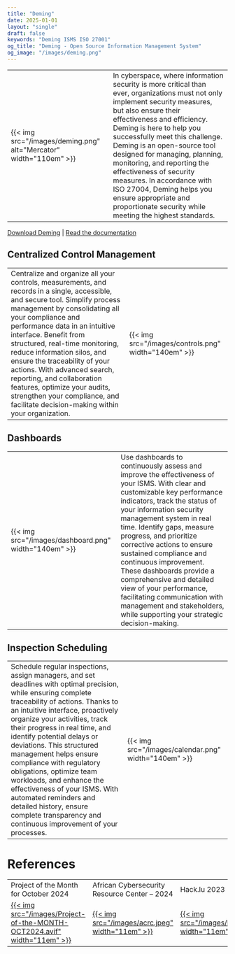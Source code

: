 ```yaml
---
title: "Deming"
date: 2025-01-01
layout: "single"
draft: false
keywords: "Deming ISMS ISO 27001"
og_title: "Deming - Open Source Information Management System"
og_image: "/images/deming.png"
---
```



|   |   |
|----|----|
| {{< img src="/images/deming.png" alt="Mercator" width="110em" >}} | In cyberspace, where information security is more critical than ever, organizations must not only implement security measures, but also ensure their effectiveness and efficiency. Deming is here to help you successfully meet this challenge. Deming is an open-source tool designed for managing, planning, monitoring, and reporting the effectiveness of security measures. In accordance with ISO 27004, Deming helps you ensure appropriate and proportionate security while meeting the highest standards. |

[Download Deming](https://github.com/dbarzin/deming?tab=readme-ov-file#deming) | [Read the documentation](https://dbarzin.github.io/deming/)

## Centralized Control Management

|   |   |
|----|----|
| Centralize and organize all your controls, measurements, and records in a single, accessible, and secure tool. Simplify process management by consolidating all your compliance and performance data in an intuitive interface. Benefit from structured, real-time monitoring, reduce information silos, and ensure the traceability of your actions. With advanced search, reporting, and collaboration features, optimize your audits, strengthen your compliance, and facilitate decision-making within your organization. | {{< img src="/images/controls.png" width="140em" >}} |

## Dashboards

|   |   |
|----|----|
| {{< img src="/images/dashboard.png" width="140em" >}} | Use dashboards to continuously assess and improve the effectiveness of your ISMS. With clear and customizable key performance indicators, track the status of your information security management system in real time. Identify gaps, measure progress, and prioritize corrective actions to ensure sustained compliance and continuous improvement. These dashboards provide a comprehensive and detailed view of your performance, facilitating communication with management and stakeholders, while supporting your strategic decision-making. |

## Inspection Scheduling

| | |
|----|----|
| Schedule regular inspections, assign managers, and set deadlines with optimal precision, while ensuring complete traceability of actions. Thanks to an intuitive interface, proactively organize your activities, track their progress in real time, and identify potential delays or deviations. This structured management helps ensure compliance with regulatory obligations, optimize team workloads, and enhance the effectiveness of your ISMS. With automated reminders and detailed history, ensure complete transparency and continuous improvement of your processes. | {{< img src="/images/calendar.png" width="140em" >}} |

# References

| | | | | |
|---|---|---|---|---|
| Project of the Month for October 2024 | African Cybersecurity Resource Center – 2024 | Hack.lu 2023 | |
| [{{< img src="/images/Project-of-the-MONTH-OCT2024.avif" width="11em" >}}](https://www.ow2.org/view/OW2-Project-of-the-Month/October-2024Deming) | [{{< img src="/images/acrc.jpeg" width="11em" >}}](https://www.youtube.com/watch?v=EXI0d9aYHPI) | [{{< img src="/images/hacklu.png" width="11em" >}}](https://www.youtube.com/watch?v=AiK8NLsZkz8) | |

